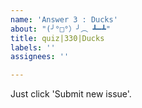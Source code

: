 ```yaml
---
name: 'Answer 3 : Ducks'
about: "(╯°□°）╯︵ ┻━┻"
title: quiz|330|Ducks
labels: ''
assignees: ''

---
```


Just click 'Submit new issue'.
